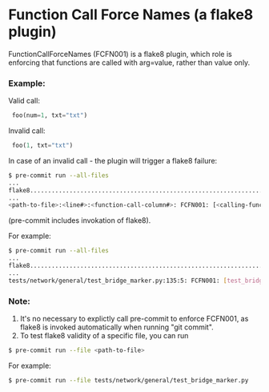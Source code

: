 # Function Call Force Names (a flake8 plugin)
FunctionCallForceNames (FCFN001) is a flake8 plugin, which role is enforcing
that functions are called with arg=value, rather than value only.

### Example:
Valid call:
```python
 foo(num=1, txt="txt")
```

Invalid call:
```python
 foo(1, txt="txt")
```

In case of an invalid call - the plugin will trigger a flake8 failure:
```bash
$ pre-commit run --all-files
...
flake8...................................................................Failed
...
<path-to-file>:<line#>:<function-call-column#>: FCFN001: [<calling-function-name>] function should be called with keywords arguments. value: <value> (line:<line#> column:<missing-name-column#>)
```
(pre-commit includes invokation of flake8).

For example:
```bash
$ pre-commit run --all-files
...
flake8...................................................................Failed
...
tests/network/general/test_bridge_marker.py:135:5: FCFN001: [test_bridge_marker_no_device] function should be called with keywords arguments. value: pod (line:135 column:45)
```

### Note:
1. It's no necessary to explictly call pre-commit to enforce FCFN001,
as flake8 is invoked automatically when running "git commit".
2. To test flake8 validity of a specific file, you can run
```bash
$ pre-commit run --file <path-to-file>
```
For example:
```bash
$ pre-commit run --file tests/network/general/test_bridge_marker.py
```
